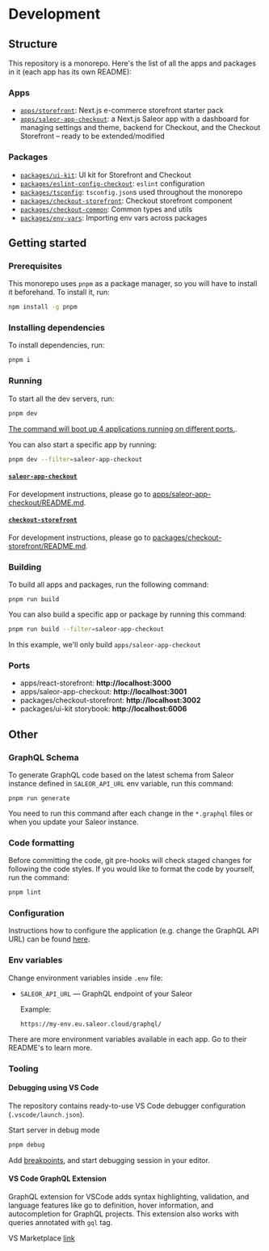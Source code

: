 # Development

## Structure

This repository is a monorepo. Here's the list of all the apps and packages in it (each app has its own README):

### Apps

- [`apps/storefront`](../apps/storefront/README.md): Next.js e-commerce storefront starter pack
- [`apps/saleor-app-checkout`](../apps/saleor-app-checkout/README.md): a Next.js Saleor app with a dashboard for managing settings and theme, backend for Checkout, and the Checkout Storefront – ready to be extended/modified

### Packages

- [`packages/ui-kit`](../packages/ui-kit): UI kit for Storefront and Checkout
- [`packages/eslint-config-checkout`](../packages/eslint-config-checkout): `eslint` configuration
- [`packages/tsconfig`](../packages/tsconfig): `tsconfig.json`s used throughout the monorepo
- [`packages/checkout-storefront`](../packages/checkout-storefront): Checkout storefront component
- [`packages/checkout-common`](../packages/checkout-common): Common types and utils
- [`packages/env-vars`](../packages/env-vars): Importing env vars across packages

## Getting started

### Prerequisites

This monorepo uses `pnpm` as a package manager, so you will have to install it beforehand. To install it, run:

```bash
npm install -g pnpm
```

### Installing dependencies

To install dependencies, run:

```bash
pnpm i
```

### Running

To start all the dev servers, run:

```bash
pnpm dev
```

[The command will boot up 4 applications running on different ports.](#ports).

You can also start a specific app by running:

```bash
pnpm dev --filter=saleor-app-checkout
```

#### [`saleor-app-checkout`](../apps/saleor-app-checkout/README.md)

For development instructions, please go to [apps/saleor-app-checkout/README.md](../apps/saleor-app-checkout/README.md).

#### [`checkout-storefront`](../packages/checkout-storefront/README.md)

For development instructions, please go to [packages/checkout-storefront/README.md](../packages/checkout-storefront/README.md).

### Building

To build all apps and packages, run the following command:

```
pnpm run build
```

You can also build a specific app or package by running this command:

```bash
pnpm run build --filter=saleor-app-checkout
```

In this example, we'll only build `apps/saleor-app-checkout`

### Ports

- apps/react-storefront: **http://localhost:3000**
- apps/saleor-app-checkout: **http://localhost:3001**
- packages/checkout-storefront: **http://localhost:3002**
- packages/ui-kit storybook: **http://localhost:6006**

## Other

### GraphQL Schema

To generate GraphQL code based on the latest schema from Saleor instance defined in `SALEOR_API_URL` env variable, run this command:

```
pnpm run generate
```

You need to run this command after each change in the `*.graphql` files or when you update your Saleor instance.
  
### Code formatting

Before committing the code, git pre-hooks will check staged changes for following the code styles. If you would like to format the code by yourself, run the command:

```bash
pnpm lint
```
  
### Configuration

Instructions how to configure the application (e.g. change the GraphQL API URL) can be found [here](apps/storefront/docs/configuration.md).

### Env variables

Change environment variables inside `.env` file:

- `SALEOR_API_URL` — GraphQL endpoint of your Saleor

  Example:

  ```
  https://my-env.eu.saleor.cloud/graphql/
  ```

There are more environment variables available in each app. Go to their README's to learn more.

### Tooling

#### Debugging using VS Code

The repository contains ready-to-use VS Code debugger configuration (`.vscode/launch.json`).

Start server in debug mode

```bash
pnpm debug
```

Add [breakpoints](https://code.visualstudio.com/docs/editor/debugging#_breakpoints), and start debugging session in your editor.

#### VS Code GraphQL Extension

GraphQL extension for VSCode adds syntax highlighting, validation, and language features like go to definition, hover information, and autocompletion for GraphQL projects. This extension also works with queries annotated with `gql` tag.

VS Marketplace [link](https://marketplace.visualstudio.com/items?itemName=GraphQL.vscode-graphql)

